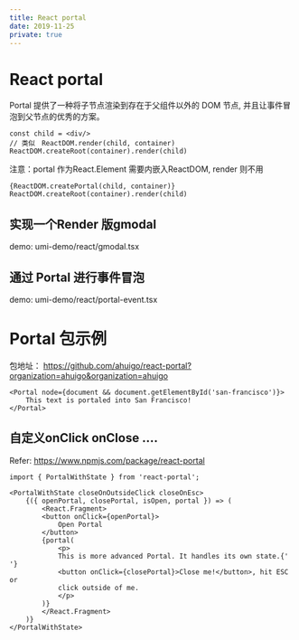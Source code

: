 ```yaml
---
title: React portal
date: 2019-11-25
private: true
---
```

# React portal
Portal 提供了一种将子节点渲染到存在于父组件以外的 DOM 节点, 并且让事件冒泡到父节点的优秀的方案。

    const child = <div/>
    // 类似　ReactDOM.render(child, container)
    ReactDOM.createRoot(container).render(child)

注意：portal 作为React.Element 需要内嵌入ReactDOM, render 则不用

    {ReactDOM.createPortal(child, container)}
    ReactDOM.createRoot(container).render(child)

## 实现一个Render 版gmodal
demo: umi-demo/react/gmodal.tsx

## 通过 Portal 进行事件冒泡
demo: umi-demo/react/portal-event.tsx


# Portal 包示例
包地址： https://github.com/ahuigo/react-portal?organization=ahuigo&organization=ahuigo

    <Portal node={document && document.getElementById('san-francisco')}>
        This text is portaled into San Francisco!
    </Portal>

## 自定义onClick onClose ....
Refer: https://www.npmjs.com/package/react-portal

    import { PortalWithState } from 'react-portal';
 
    <PortalWithState closeOnOutsideClick closeOnEsc>
        {({ openPortal, closePortal, isOpen, portal }) => (
            <React.Fragment>
            <button onClick={openPortal}>
                Open Portal
            </button>
            {portal(
                <p>
                This is more advanced Portal. It handles its own state.{' '}
                <button onClick={closePortal}>Close me!</button>, hit ESC or
                click outside of me.
                </p>
            )}
            </React.Fragment>
        )}
    </PortalWithState>
